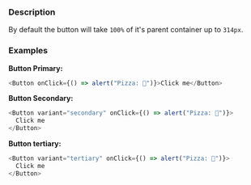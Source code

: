 ### Description

By default the button will take `100%` of it's parent container up to `314px`.

### Examples

**Button Primary:**

```js
<Button onClick={() => alert("Pizza: 🍕")}>Click me</Button>
```

**Button Secondary:**

```js
<Button variant="secondary" onClick={() => alert("Pizza: 🍕")}>
  Click me
</Button>
```

**Button tertiary:**

```js
<Button variant="tertiary" onClick={() => alert("Pizza: 🍕")}>
  Click me
</Button>
```
